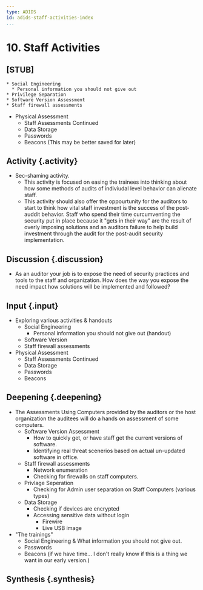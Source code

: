 ```yaml
---
type: ADIDS
id: adids-staff-activities-index
...
```


# 10. Staff Activities

## [STUB]

    * Social Engineering
      * Personal information you should not give out
    * Privilege Separation
    * Software Version Assessment
    * Staff firewall assessments
  * Physical Assessment
    * Staff Assessments Continued
    * Data Storage
    * Passwords
    * Beacons (This may be better saved for later)

## Activity {.activity}

<?The activities focus on introducing the user to the scope of this threat or section using an activity that lets them explore the concept without the tool so that they can start tool usage with an existing set of use cases in mind.?>

  * Sec-shaming activity.
    * This activity is focused on easing the trainees into thinking about how some methods of audits of indiviudal level behavior can alienate staff.
	* This activity should also offer the oppourtunity for the auditors to start to think how vital staff investment is the success of the post-auddit behavior. Staff who spend their time curcumventing the security put in place because it "gets in their way" are the result of overly imposing solutions and an auditors failure to help build investment through the audit for the post-audit security implementation.


## Discussion {.discussion}

<?SAFETAG specific: For Audit discussions the auditor will provide scenerios that allow a trainee to explore ways they would use/focus a auditing technique with the identified risks in the case study provided.?>

  * As an auditor your job is to expose the need of security practices and tools to the staff and organization. How does the way you expose the need impact how solutions will be implemented and followed?

## Input {.input}

<?This is usually the lecture part of the session. The trainer presents on issues, sub-topics and more advanced concepts related to focus of the session.?>

  * Exploring various activities & handouts
    * Social Engineering
      * Personal information you should not give out (handout)
    * Software Version
    * Staff firewall assessments
  * Physical Assessment
    * Staff Assessments Continued
    * Data Storage
    * Passwords
    * Beacons

## Deepening {.deepening}

<?This is the the hands-on segment of a session. The deepening will consist of a live experiment with a tool using existing data that has been already parsed, unparsed data, and an oppourtunity to capture live data from a static target and the housing training organization using the tool.?>

  * The Assessments
  Using Computers provided by the auditors or the host organization the auditees will do a hands on assessment of some computers.
    * Software Version Assessment
	  * How to quickly get, or have staff get the current versions of software.
	  * Identifying real threat scenerios based on actual un-updated software in office.
    * Staff firewall assessments
	  * Network enumeration
	  * Checking for firewalls on staff computers.
    * Privlage Seperation
	  * Checking for Admin user separation on Staff Computers (various types)
    * Data Storage
	  * Checking if devices are encrypted
	  * Accessing sensitive data without login
	    * Firewire
		* Live USB image
  * "The trainings"
    * Social Engineering & What information you should not give out.
	* Passwords
	* Beacons (if we have time... I don't really know if this is a thing we want in our early version.)


## Synthesis {.synthesis}

<?A good training habit is to always summarize the session. Talk about what happened in the session, some of the results of the discussion, what issues were discussed, what solutions were made, and give some more time for participants to ask more questions before the session is closed.?>
